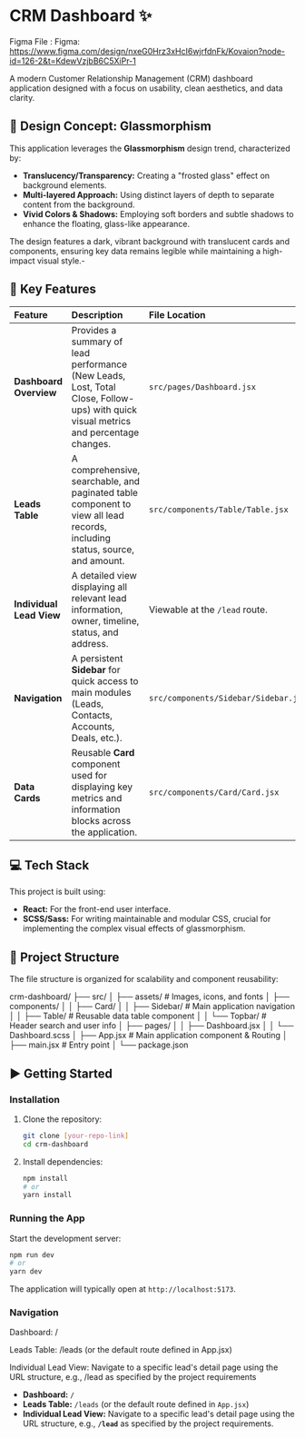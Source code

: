 
# CRM Dashboard ✨

Figma File : Figma: https://www.figma.com/design/nxeG0Hrz3xHcI6wjrfdnFk/Kovaion?node-id=126-2&t=KdewVzjbB6C5XiPr-1

A modern Customer Relationship Management (CRM) dashboard application designed with a focus on usability, clean aesthetics, and data clarity.

## 🎨 Design Concept: Glassmorphism

This application leverages the **Glassmorphism** design trend, characterized by:

* **Translucency/Transparency:** Creating a "frosted glass" effect on background elements.
* **Multi-layered Approach:** Using distinct layers of depth to separate content from the background.
* **Vivid Colors & Shadows:** Employing soft borders and subtle shadows to enhance the floating, glass-like appearance.

The design features a dark, vibrant background with translucent cards and components, ensuring key data remains legible while maintaining a high-impact visual style.-

## 🚀 Key Features

| Feature | Description | File Location |
| :--- | :--- | :--- |
| **Dashboard Overview** | Provides a summary of lead performance (New Leads, Lost, Total Close, Follow-ups) with quick visual metrics and percentage changes. | `src/pages/Dashboard.jsx` |
| **Leads Table** | A comprehensive, searchable, and paginated table component to view all lead records, including status, source, and amount. | `src/components/Table/Table.jsx` |
| **Individual Lead View** | A detailed view displaying all relevant lead information, owner, timeline, status, and address. | Viewable at the `/lead` route. |
| **Navigation** | A persistent **Sidebar** for quick access to main modules (Leads, Contacts, Accounts, Deals, etc.). | `src/components/Sidebar/Sidebar.jsx` |
| **Data Cards** | Reusable **Card** component used for displaying key metrics and information blocks across the application. | `src/components/Card/Card.jsx` |

## 💻 Tech Stack

This project is built using:

* **React:** For the front-end user interface.
* **SCSS/Sass:** For writing maintainable and modular CSS, crucial for implementing the complex visual effects of glassmorphism.

## 📂 Project Structure

The file structure is organized for scalability and component reusability:

crm-dashboard/
├── src/
│   ├── assets/        \# Images, icons, and fonts
│   ├── components/
│   │   ├── Card/
│   │   ├── Sidebar/   \# Main application navigation
│   │   ├── Table/     \# Reusable data table component
│   │   └── Topbar/    \# Header search and user info
│   ├── pages/
│   │   ├── Dashboard.jsx
│   │   └── Dashboard.scss
│   ├── App.jsx        \# Main application component & Routing
│   ├── main.jsx       \# Entry point
│   └── package.json

## ▶️ Getting Started

### Installation

1.  Clone the repository:
    ```bash
    git clone [your-repo-link]
    cd crm-dashboard
    ```
2.  Install dependencies:
    ```bash
    npm install
    # or
    yarn install
    ```

### Running the App

Start the development server:

```bash
npm run dev
# or
yarn dev
````

The application will typically open at `http://localhost:5173`.

### Navigation
Dashboard: /

Leads Table: /leads (or the default route defined in App.jsx)

Individual Lead View: Navigate to a specific lead's detail page using the URL structure, e.g., /lead as specified by the project requirements

  * **Dashboard:** `/`
  * **Leads Table:** `/leads` (or the default route defined in `App.jsx`)
  * **Individual Lead View:** Navigate to a specific lead's detail page using the URL structure, e.g., **`/lead`** as specified by the project requirements.
